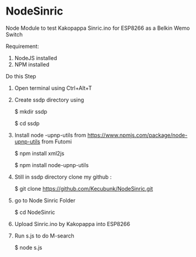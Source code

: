 # NodeSinric

Node Module to test Kakopappa Sinric.ino for ESP8266 as a Belkin Wemo Switch 

Requirement:
1. NodeJS installed
2. NPM installed

Do this Step
1. Open terminal using Ctrl+Alt+T 
2. Create ssdp directory using 
   
   $ mkdir ssdp
   
   $ cd ssdp
   
3. Install node -upnp-utils from https://www.npmjs.com/package/node-upnp-utils from Futomi

   $ npm install xml2js
   
   $ npm install node-upnp-utils
   
4. Still in ssdp directory clone my github :

   $ git clone https://github.com/Kecubunk/NodeSinric.git
   
5. go to Node Sinric Folder

   $ cd NodeSinric

6. Upload Sinric.ino by Kakopappa into ESP8266

7. Run s.js to do M-search 

   $ node s.js

